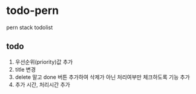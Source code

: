 # todo-pern
pern stack todolist
## todo
1. 우선순위(priority)값 추가
2. title 변경
3. delete 말고 done 버튼 추가하여 삭제가 아닌 처리여부만 체크하도록 기능 추가
4. 추가 시간, 처리시간 추가
